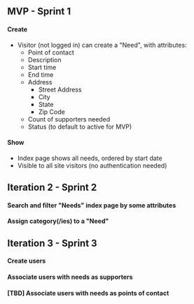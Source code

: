 ## MVP - Sprint 1

#### Create
* Visitor (not logged in) can create a "Need", with attributes:
    * Point of contact
    * Description
    * Start time
    * End time
    * Address
      * Street Address
      * City
      * State
      * Zip Code   
    * Count of supporters needed
    * Status (to default to active for MVP)

#### Show
* Index page shows all needs, ordered by start date 
* Visible to all site visitors (no authentication needed) 

## Iteration 2 - Sprint 2
#### Search and filter "Needs" index page by some attributes
#### Assign category(/ies) to a "Need"

## Iteration 3 - Sprint 3
#### Create users
#### Associate users with needs as supporters
#### [TBD] Associate users with needs as points of contact
